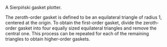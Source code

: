 ﻿A Sierpiński gasket plotter.

The zeroth-order gasket is defined to be an equilateral triangle of radius 1, centered at the origin.  To obtain the first-order gasket, divide the zeroth- order gasket into four equally sized equilateral triangles and remove the central one.  This process can be repeated for each of the remaining triangles to obtain higher-order gaskets.
